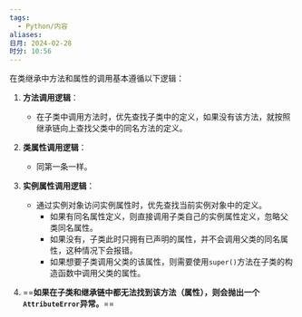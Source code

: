 ```yaml
---
tags:
  - Python/内容
aliases: 
日月: 2024-02-28
时分: 10:56
---
```

在类继承中方法和属性的调用基本遵循以下逻辑：

1. **方法调用逻辑**：
   - 在子类中调用方法时，优先查找子类中的定义，如果没有该方法，就按照继承链向上查找父类中的同名方法的定义。

2. **类属性调用逻辑**：
   - 同第一条一样。

3. **实例属性调用逻辑**：
   - 通过实例对象访问实例属性时，优先查找当前实例对象中的定义。
	   - 如果有同名属性定义，则直接调用子类自己的实例属性定义，忽略父类同名属性。
	   - 如果没有，子类此时只拥有已声明的属性，并不会调用父类的同名属性，这种情况下会报错。
	   - 如果想要子类调用父类的该属性，则需要使用`super()`方法在子类的构造函数中调用父类的属性。

4. ==**如果在子类和继承链中都无法找到该方法（属性），则会抛出一个`AttributeError`异常。**==

